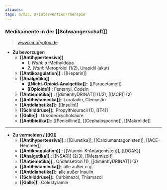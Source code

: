 ```yaml
---
aliases: 
tags: m/m33, a/Intervention/Therapie
---
```

### Medikamente in der [[Schwangerschaft]]
> www.embryotox.de
- **Zu bevorzugen**
	- **[[Antihypertensiva]]** 
		- *1. Wahl:* ⍺-Methyldopa
		- *2. Wahl:* Metoprolol (1/2), Urapidil (akut)
	- **[[Antikoagulation]]**:: [[Heparin]]
	- **[[Analgetika]]**
		- **[[Nicht-Opioid-Analgetika]]**:: [[Paracetamol]]
		- **[[Opioide]]**:: Fentanyl, Codein
	- **[[Antiemetika]]**:: [[dimenhyDRINAT]] (1/2), [[MCP]] (2)
	- **[[Antihistaminika]]**:: Loratadin, Clemastin
	- **[[Antidiabetika]]**:: [[Insulin]]
	- **[[Schilddrüse]]**:: Propylthiouracil (1), [[T4]]
	- **[[Galle]]**:: Ursodeoxycholsäure
	- **[[Antibiotika]]**:: [[Penicilline]], [[Cephalosporine]], [[Makrolide]]
---
- **Zu vermeiden / [[KI]]**
	- **[[Antihypertensiva]]**:: [[Diuretika]], [[Calciumantagonisten]], [[ACE-Hemmer]]
	- **[[Antikoagulation]]**:: [[Vitamin-K-Antagonisten]], [[DOAK]]
	- **[[Analgetika]]**:: [[NSAR]] (2/3), [[Metamizol]]
	- **[[Antiemetika]]**:: Ondansetron (1), [[dimenhyDRINAT]] (3)
	- **[[Antihistaminika]]**:: alle außer o.g.
	- **[[Antidiabetika]]**:: alle außer Insulin
	- **[[Schilddrüse]]**:: Carbimazol, Thiamazol
	- **[[Galle]]**:: Colestyramin